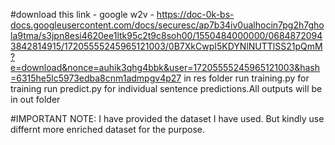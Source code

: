 #download this link - google w2v - https://doc-0k-bs-docs.googleusercontent.com/docs/securesc/ap7b34iv0ualhocin7pg2h7ghola9tma/s3jpn8esi4620ee1ltk95c2t9c8soh00/1550484000000/06848720943842814915/17205555245965121003/0B7XkCwpI5KDYNlNUTTlSS21pQmM?e=download&nonce=auhik3qhg4bbk&user=17205555245965121003&hash=6315he5lc5973edba8cnm1admpgv4p27 in res folder
run training.py for training 
run predict.py for individual sentence predictions.All outputs will be in out folder

#IMPORTANT NOTE: I have provided the dataset I have used. But kindly use differnt more enriched dataset for the purpose.
